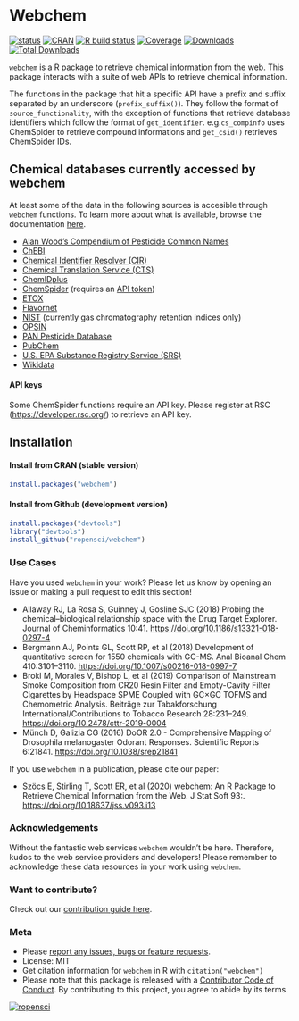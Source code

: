 
<!-- README.md is generated from README.Rmd. Please edit that file -->

# Webchem

<!-- badges: start -->

[![status](https://www.repostatus.org/badges/latest/active.svg)](https://www.repostatus.org/#active)
[![CRAN](https://www.r-pkg.org/badges/version/webchem)](https://CRAN.R-project.org/package=webchem)
[![R build
status](https://github.com/ropensci/webchem/workflows/R-CMD-check/badge.svg)](https://github.com/ropensci/webchem/actions)
[![Coverage](https://codecov.io/github/ropensci/webchem/coverage.svg?branch=master)](https://codecov.io/gh/ropensci/webchem/branch/master)
[![Downloads](https://cranlogs.r-pkg.org/badges/webchem)](https://cran.r-project.org/package=webchem)
[![Total
Downloads](https://cranlogs.r-pkg.org/badges/grand-total/webchem?color=blue)](https://cran.r-project.org/package=webchem)

<!-- badges: end -->

`webchem` is a R package to retrieve chemical information from the web.
This package interacts with a suite of web APIs to retrieve chemical
information.

The functions in the package that hit a specific API have a prefix and
suffix separated by an underscore (`prefix_suffix()`). They follow the
format of `source_functionality`, with the exception of functions that
retrieve database identifiers which follow the format of
`get_identifier`. e.g.`cs_compinfo` uses ChemSpider to retrieve compound
informations and `get_csid()` retrieves ChemSpider IDs.

## Chemical databases currently accessed by webchem

At least some of the data in the following sources is accesible through
`webchem` functions. To learn more about what is available, browse the
documentation
[here](https://docs.ropensci.org/webchem/reference/index.html).

  - [Alan Wood’s Compendium of Pesticide Common
    Names](http://www.alanwood.net/pesticides/)
  - [ChEBI](https://www.ebi.ac.uk/chebi/)
  - [Chemical Identifier Resolver
    (CIR)](http://cactus.nci.nih.gov/chemical/structure)
  - [Chemical Translation Service
    (CTS)](http://cts.fiehnlab.ucdavis.edu/)
  - [ChemIDplus](https://chem.nlm.nih.gov/chemidplus/)
  - [ChemSpider](http://www.chemspider.com/) (requires an [API
    token](\(https://developer.rsc.org/\)))
  - [ETOX](http://webetox.uba.de/webETOX/index.do)
  - [Flavornet](http://www.flavornet.org)
  - [NIST](https://webbook.nist.gov) (currently gas chromatography
    retention indices only)
  - [OPSIN](http://opsin.ch.cam.ac.uk/instructions.html)
  - [PAN Pesticide Database](http://www.pesticideinfo.org/)
  - [PubChem](https://pubchem.ncbi.nlm.nih.gov/)
  - [U.S. EPA Substance Registry Service
    (SRS)](https://cdxnodengn.epa.gov/cdx-srs-rest/)
  - [Wikidata](https://www.wikidata.org/wiki/Wikidata:WikiProject_Chemistry)

#### API keys

Some ChemSpider functions require an API key. Please register at RSC
(<https://developer.rsc.org/>) to retrieve an API key.

## Installation

#### Install from CRAN (stable version)

``` r
install.packages("webchem")
```

#### Install from Github (development version)

``` r
install.packages("devtools")
library("devtools")
install_github("ropensci/webchem")
```

### Use Cases

Have you used `webchem` in your work? Please let us know by opening an
issue or making a pull request to edit this section\!

  - Allaway RJ, La Rosa S, Guinney J, Gosline SJC (2018) Probing the
    chemical–biological relationship space with the Drug Target
    Explorer. Journal of Cheminformatics 10:41.
    <https://doi.org/10.1186/s13321-018-0297-4>
  - Bergmann AJ, Points GL, Scott RP, et al (2018) Development of
    quantitative screen for 1550 chemicals with GC-MS. Anal Bioanal Chem
    410:3101–3110. <https://doi.org/10.1007/s00216-018-0997-7>
  - Brokl M, Morales V, Bishop L, et al (2019) Comparison of Mainstream
    Smoke Composition from CR20 Resin Filter and Empty-Cavity Filter
    Cigarettes by Headspace SPME Coupled with GC×GC TOFMS and
    Chemometric Analysis. Beiträge zur Tabakforschung
    International/Contributions to Tobacco Research 28:231–249.
    <https://doi.org/10.2478/cttr-2019-0004>
  - Münch D, Galizia CG (2016) DoOR 2.0 - Comprehensive Mapping of
    Drosophila melanogaster Odorant Responses. Scientific Reports
    6:21841. <https://doi.org/10.1038/srep21841>

If you use `webchem` in a publication, please cite our paper:

  - Szöcs E, Stirling T, Scott ER, et al (2020) webchem: An R Package to
    Retrieve Chemical Information from the Web. J Stat Soft 93:.
    <https://doi.org/10.18637/jss.v093.i13>

### Acknowledgements

Without the fantastic web services `webchem` wouldn’t be here.
Therefore, kudos to the web service providers and developers\! Please
remember to acknowledge these data resources in your work using
`webchem`.

### Want to contribute?

Check out our [contribution guide
here](https://github.com/ropensci/webchem/blob/master/CONTRIBUTING.md).

### Meta

  - Please [report any issues, bugs or feature
    requests](https://github.com/ropensci/webchem/issues).
  - License: MIT
  - Get citation information for `webchem` in R with
    `citation("webchem")`
  - Please note that this package is released with a [Contributor Code
    of Conduct](https://ropensci.org/code-of-conduct/). By contributing
    to this project, you agree to abide by its terms.

[![ropensci](http://ropensci.org/public_images/github_footer.png)](http://ropensci.org)
